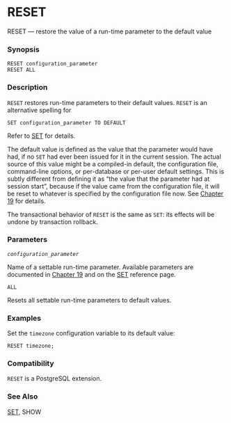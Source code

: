 # RESET

RESET — restore the value of a run-time parameter to the default value

### Synopsis

```text
RESET configuration_parameter
RESET ALL
```

### Description

`RESET` restores run-time parameters to their default values. `RESET` is an alternative spelling for

```text
SET configuration_parameter TO DEFAULT
```

Refer to [SET](https://www.postgresql.org/docs/10/static/sql-set.html) for details.

The default value is defined as the value that the parameter would have had, if no `SET` had ever been issued for it in the current session. The actual source of this value might be a compiled-in default, the configuration file, command-line options, or per-database or per-user default settings. This is subtly different from defining it as “the value that the parameter had at session start”, because if the value came from the configuration file, it will be reset to whatever is specified by the configuration file now. See [Chapter 19](https://www.postgresql.org/docs/10/static/runtime-config.html) for details.

The transactional behavior of `RESET` is the same as `SET`: its effects will be undone by transaction rollback.

### Parameters

_`configuration_parameter`_

Name of a settable run-time parameter. Available parameters are documented in [Chapter 19](https://www.postgresql.org/docs/10/static/runtime-config.html) and on the [SET](https://www.postgresql.org/docs/10/static/sql-set.html) reference page.

`ALL`

Resets all settable run-time parameters to default values.

### Examples

Set the `timezone` configuration variable to its default value:

```text
RESET timezone;
```

### Compatibility

`RESET` is a PostgreSQL extension.

### See Also

[SET](set.md), SHOW

